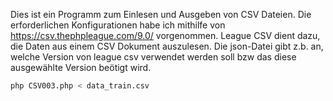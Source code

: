 Dies ist ein Programm zum Einlesen und Ausgeben von CSV Dateien. 
Die erforderlichen Konfigurationen habe ich mithilfe von https://csv.thephpleague.com/9.0/ vorgenommen. 
League CSV dient dazu, die Daten aus einem CSV Dokument auszulesen. 
Die json-Datei gibt z.b. an, welche Version von league csv verwendet werden soll bzw das diese ausgewählte Version beötigt wird.


``` bash
php CSV003.php < data_train.csv  
```

